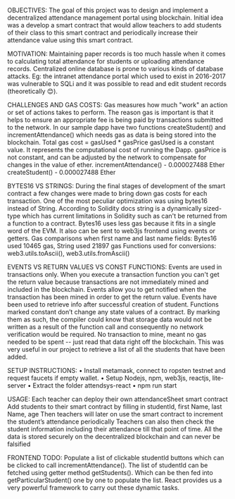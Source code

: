 OBJECTIVES:
The goal of this project was to design and implement a decentralized attendance management portal using blockchain. Initial idea was a develop a smart contract that would allow teachers to add students of their class to this smart contract and periodically increase their attendance value using this smart contract.

MOTIVATION:
Maintaining paper records is too much hassle when it comes to calculating total attendance for students or uploading attendance records.
Centralized online database is prone to various kinds of database attacks.
Eg: the intranet attendance portal which used to exist in 2016-2017 was vulnerable to SQLi and it was possible to read and edit student records (theoretically 😊).

CHALLENGES AND GAS COSTS: 
Gas measures how much "work" an action or set of actions takes to perform. The reason gas is important is that it helps to ensure an appropriate fee is being paid by transactions submitted to the network. 
In our sample dapp have two functions createStudent() and incrementAttendance() which needs gas as data is being stored into the blockchain.
Total gas cost = gasUsed * gasPrice
gasUsed is a constant value. It represents the computational cost of running the Dapp.
gasPrice is not constant, and can be adjusted by the network to compensate for changes in the value of ether.
incrementAttendance()  - 0.000027488 Ether
createStudent() - 0.000027488 Ether

BYTES16 VS STRINGS:
During the final stages of development of the smart contract a few changes were made to bring down gas costs for each transaction. One of the most peculiar optimization was using bytes16 instead of String.
According to Solidity docs string is a dynamically sized-type which has current limitations in Solidity such as can't be returned from a function to a contract. Bytes16 uses less gas because it fits in a single word of the EVM. It also can be sent to web3js frontend using events or getters.
Gas comparisons when first name and last name fields:
Bytes16 used 10465 gas, String used 21897 gas
Functions used for conversions:
web3.utils.toAscii(), web3.utils.fromAscii()

EVENTS VS RETURN VALUES VS CONST FUNCTIONS:
Events are used in transactions only. When you execute a transaction function you can't get the return value because transactions are not immediately mined and included in the blockchain. Events allow you to get notified when the transaction has been mined in order to get the return value. Events have been used to retrieve info after successful creation of student.
Functions marked constant don’t change any state values of a contract. By marking them as such, the compiler could know that storage data would not be written as a result of the function call and consequently no network verification would be required. No transaction to mine, meant no gas needed to be spent -- just read that data right off the blockchain. This was very useful in our project to retrieve a list of all the students that have been added.

SETUP INSTRUCTIONS:
•	Install metamask, connect to ropsten testnet and request faucets if empty wallet.
•	Setup Nodejs, npm, web3js, reactjs, lite-server
•	Extract the folder attendsys-react
•	npm run start

USAGE:
Each teacher can deploy their own attendanceSheet smart contract
Add students to their smart contract by filling in studentId, first Name, last Name, age
Then teachers will later on use the smart contract to increment the student’s attendance periodically
Teachers can also then check the student information including their attendance till that point of time.
All the data is stored securely on the decentralized blockchain and can never be falsified

FRONTEND TODO:
Populate a list of clickable studentId buttons which can be clicked to call incrementAttendance(). The list of studentId can be fetched using getter method getStudents(). Which can be then fed into getParticularStudent() one by one to populate the list. React provides us a very powerful framework to carry out these dynamic tasks.

